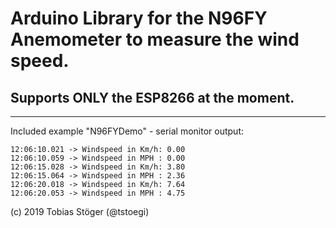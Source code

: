 # Arduino Library for the N96FY Anemometer to measure the wind speed.

## Supports ONLY the ESP8266 at the moment.

---

Included example "N96FYDemo"  - serial monitor output:
```
12:06:10.021 -> Windspeed in Km/h: 0.00
12:06:10.059 -> Windspeed in MPH : 0.00
12:06:15.028 -> Windspeed in Km/h: 3.80
12:06:15.064 -> Windspeed in MPH : 2.36
12:06:20.018 -> Windspeed in Km/h: 7.64
12:06:20.053 -> Windspeed in MPH : 4.75
```
(c) 2019 Tobias Stöger (@tstoegi)
